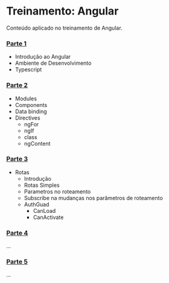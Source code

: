 # Treinamento: Angular
Conteúdo aplicado no treinamento de Angular.

### [Parte 1](https://github.com/mvmjacobs/treinamento-angular/tree/master/parte-1)
- Introdução ao Angular
- Ambiente de Desenvolvimento
- Typescript

### [Parte 2](https://github.com/mvmjacobs/treinamento-angular/tree/master/parte-2)
- Modules
- Components
- Data binding
- Directives
  - ngFor
  - ngIf
  - class
  - ngContent

### [Parte 3](https://github.com/mvmjacobs/treinamento-angular/tree/master/parte-3)
- Rotas
	- Introdução
	- Rotas Simples
	- Parametros no roteamento
	- Subscribe na mudanças nos parâmetros de roteamento
	- AuthGuad
		- CanLoad
		- CanActivate
	
### [Parte 4](https://github.com/mvmjacobs/treinamento-angular/tree/master/parte-4)
...

### [Parte 5](https://github.com/mvmjacobs/treinamento-angular/tree/master/parte-5)
...
